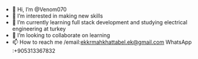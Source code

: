 - 👋 Hi, I’m @Venom070
- 👀 I’m interested in making new skills
- 🌱 I’m currently learning full stack development and studying electrical engineering at turkey
- 💞️ I’m looking to collaborate on learning
- 📫 How to reach me /email:ekkrmahkhattabel.ek@gmail.com WhatsApp :+905313367832

<!---
Venom070/Venom070 is a ✨ special ✨ repository because its `README.md` (this file) appears on your GitHub profile.
You can click the Preview link to take a look at your changes.
--->

